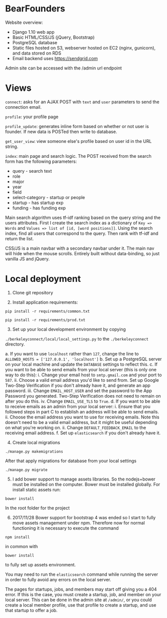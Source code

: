 # BearFounders

Website overview:

 * Django 1.10 web app
 * Basic HTML/CSS/JS (jQuery, Bootstrap)
 * PostgreSQL database
 * Static files hosted on S3, webserver hosted on EC2 (nginx, gunicorn), and data stored on RDS
 * Email backend uses https://sendgrid.com


Admin site can be accessed with the /admin url endpoint

# Views

`connect`: asks for an AJAX POST with `text` and `user` parameters to send the connection email.

`profile`: your profile page

`profile_update`: generates inline form based on whether or not user is founder. If new data is POSTed then write to database.

`get_user_view`: view someone else's profile based on user id in the URL string.

`index`: main page and search logic. The POST received from the search form has the following parameters:

* query - search text
* role
* major
* year
* field
* select-category - startup or people
* startup - has startup exp
* funding - has funding exp

Main search algorithm uses tf-idf ranking based on the query string and the users attributes. First I create the search index as a dictionary of `Key => Words` and `Values => list of [id, [word positions]]`. Using the search index, find all users that correspond to the query. Then rank with tf-idf and return the list.

CSS/JS is a main navbar with a secondary navbar under it. The main nav will hide when the mouse scrolls. Entirely built without data-binding, so just vanilla JS and jQuery.

# Local deployment

1. Clone git repository

2. Install application requirements:

`pip install -r requirements/common.txt`

`pip install -r requirements/prod.txt`

3. Set up your local development environment by copying

`./berkeleyconnect/local/local_settings.py` to the `./berkeleyconnect` directory.

 a.  If you want to use `localhost` rather than `127`, change the line to ```ALLOWED_HOSTS = ['127.0.0.1', 'localhost']```
 b.  Set up a PostgreSQL server on your local machine and update the `DATABASE` settings to reflect this.
 c.  If you want to be able to send emails from your local server (this is only one way to do this):
   i.  Change your email host to `smtp.gmail.com` and your port to `587`.
   ii.  Choose a valid email address you'd like to send from. Set up Google Two-Step Verification if you don't already have it, and generate an app password.
   iii.  Change `EMAIL_HOST_USER` and set the password to the App Password you generated. Two-Step Verification does not need to remain on after you do this.
   iv.  Change `EMAIL_USE_TLS` to `True`.
 d.  If you want to be able to receive emails as an admin from your local server:
   i.  Ensure that you followed steps in part C to establish an address will be able to send emails.
   ii.  Choose the email address you want to use for receiving emails. Note this doesn't need to be a valid email address, but it might be useful depending on what you're working on.
   ii.  Change `DEFAULT_FEEDBACK_EMAIL` to the receiving email address. 
 f.  Set up `elasticsearch` if you don't already have it.

4. Create local migrations

`./manage.py makemigrations`

After that apply migrations for database from your local settings

`./manage.py migrate`

5. I add bower support to manage assets libraries. So the nodejs+bower must be installed on the computer. Bower must be installed globally. For install static assets run:

`bower install`

In the root folder for the project

6. 2017/11/28 Bower support for bootstrap 4 was ended so I start to fully move assets management under npm. 
Therefore now for normal functioning it is necessary to execute the command 

`npm install`

in common with

`bower install`

to fully set up assets environment. 

You may need to run the `elasticsearch` command while running the server in order to fully avoid any errors on the local server. 

The pages for startups, jobs, and members may start off giving you a 404 error. If this is the case, you must create a startup, job, and member on your local server. This can be done in the admin site at `/admin/`, or you could create a local member profile, use that profile to create a startup, and use that startup to offer a job.

